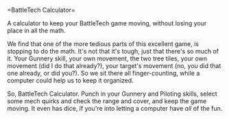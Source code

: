 =BattleTech Calculator=

A calculator to keep your BattleTech game moving, without losing your place in all the math.

We find that one of the more tedious parts of this excellent game, is stopping to do the math. It's not that it's tough, just that there's so much of it. Your Gunnery skill, your own movement, the two tree tiles, your own movement (did I do that already?), your target's movement (no, you did that one already, or did you?). So we sit there all finger-counting, while a computer could help us to keep it organized.

So, BattleTech Calculator. Punch in your Gunnery and Piloting skills, select some mech quirks and check the range and cover, and keep the game moving. It even has dice, if you're into letting a computer have _all_ of the fun.
